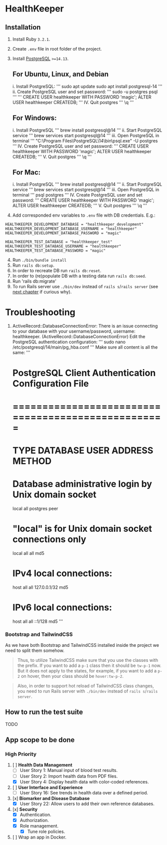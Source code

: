 # HealthKeeper

## Installation

1. Install Ruby `3.2.1`.
2. Create `.env` file in root folder of the project.
3. Install [PostgreSQL](https://www.postgresql.org/download/) `>=14.13`.
   ## For Ubuntu, Linux, and Debian
   i. Install PostgreSQL:
   '''
   sudo apt update
   sudo apt install postgresql-14
   '''
   ii. Create PostgreSQL user and set password:
   '''
   sudo -u postgres psql
   '''
   '''
   CREATE USER healthkeeper WITH PASSWORD 'magic';
   ALTER USER healthkeeper CREATEDB;
   '''
   IV. Quit postgres
   '''
   \q
   '''
   
   ## For Windows:
   i. Install PostgreSQL
   '''
   brew install postgresql@14
   '''
   ii. Start PostgreSQL service
   '''
   brew services start postgresql@14
   '''
   iii. Open PostgreSQL in terminal
   '''
   "C:\Program Files\PostgreSQL\14\bin\psql.exe" -U postgres
   '''
   IV. Create PostgreSQL user and set password:
   '''
   CREATE USER healthkeeper WITH PASSWORD 'magic';
   ALTER USER healthkeeper CREATEDB;
   '''
   V. Quit postgres
   '''
   \q
   '''
   
   ## For Mac:
   i. Install PostgreSQL
   '''
   brew install postgresql@14
   '''
   ii. Start PostgreSQL service
   '''
   brew services start postgresql@14
   '''
   iii. Open PostgreSQL in terminal
   '''
   psql postgres
   '''
   IV. Create PostgreSQL user and set password:
   '''
   CREATE USER healthkeeper WITH PASSWORD 'magic';
   ALTER USER healthkeeper CREATEDB;
   '''
   V. Quit postgres
   '''
   \q
   '''
   
8. Add corresponded env variables to `.env` file with DB credentials. E.g.:
```
HEALTHKEEPER_DEVELOPMENT_DATABASE = "healthkeeper_development"
HEALTHKEEPER_DEVELOPMENT_DATABASE_USERNAME = "healthkeeper"
HEALTHKEEPER_DEVELOPMENT_DATABASE_PASSWORD = "magic"

HEALTHKEEPER_TEST_DATABASE = "healthkeeper_test"
HEALTHKEEPER_TEST_DATABASE_USERNAME = "healthkeeper"
HEALTHKEEPER_TEST_DATABASE_PASSWORD = "magic"
```
4. Run `./bin/bundle install`
6. Run `rails db:setup`.
7. In order to recreate DB run `rails db:reset`.
8. In order to (re)populate DB with a testing data run `rails db:seed`.
9. Run 'rails db:migrate'
10. To run Rails server use `./bin/dev` instead of `rails s`/`rails server` (see [next chapter](#bootstrap-and-tailwindCSS) if curious why).

# Troubleshooting
1. ActiveRecord::DatabaseConnectionError: There is an issue connecting to your database with your username/password, username: healthkeeper. (ActiveRecord::DatabaseConnectionError)
   Edit the PostgreSQL authentication configuration:
   '''
   sudo nano /etc/postgresql/14/main/pg_hba.conf
   '''
   Make sure all content is all the same:
   '''
   # PostgreSQL Client Authentication Configuration File
   # ===================================================
   
   # TYPE  DATABASE        USER            ADDRESS                 METHOD
   
   # Database administrative login by Unix domain socket
   local   all             postgres                                peer
   
   # "local" is for Unix domain socket connections only
   local   all             all                                     md5
   
   # IPv4 local connections:
   host    all             all             127.0.0.1/32            md5
   
   # IPv6 local connections:
   host    all             all             ::1/128                 md5
   '''
### Bootstrap and TailwindCSS
As we have both Bootstrap and TailwindCSS installed inside the project we need to split them somehow.
> Thus, to utilize TailwindCSS make sure that you use the classes with the prefix.
If you want to add a `p-1` class then it should be `tw-p-1` now.
But it does not apply to the states, for example, if you want to add a `p-2` on hover, then your class should be `hover:tw-p-2`.

> Also, in order to support hot reload of TailwindCSS class changes, you need to run Rails server with `./bin/dev` instead of `rails s`/`rails server`.

## How to run the test suite

TODO

## App scope to be done

### **High Priority**

1. [ ] **Health Data Management**
   - [ ] User Story 1: Manual input of blood test results.
   - [ ] User Story 2: Import health data from PDF files.
   - [x] User Story 4: Display health data with color-coded references.
2. [ ] **User Interface and Experience**
   - [ ] User Story 16: See trends in health data over a defined period.
3. [x] **Biomarker and Disease Database**
   - [x] User Story 22: Allow users to add their own reference databases.
4. [x] **Security**
   - [x] Authentication.
   - [x] Authorization.
   - [x] Role management.
      - [x] Tune role policies.
5. [ ] Wrap an app in Docker.
